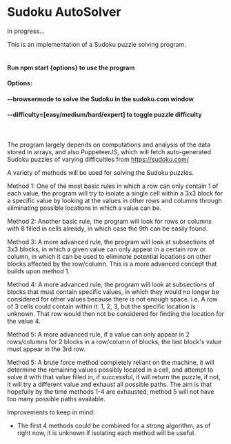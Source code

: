 # Sudoku AutoSolver

In progress...

This is an implementation of a Sudoku puzzle solving program.<br><br>
#### Run npm start {options} to use the program
#### Options:
#### --browsermode to solve the Sudoku in the sudoku.com window
#### --difficulty=[easy/medium/hard/expert] to toggle puzzle difficulty
<br><br>
The program largely depends on computations and analysis of the data stored in arrays, and also PuppeteerJS, which will fetch auto-generated Sudoku puzzles of varying difficulties from https://sudoku.com/

A variety of methods will be used for solving the Sudoku puzzles.

Method 1:
One of the most basic rules in which a row can only contain 1 of each value, the program will try to isolate a single cell within a 3x3 block for a specific value by looking at the values in other rows and columns through eliminating possible locations in which a value can be.

Method 2:
Another basic rule, the program will look for rows or columns with 8 filled in cells already, in which case the 9th can be easily found.

Method 3:
A more advanced rule, the program will look at subsections of 3x3 blocks, in which a given value can only appear in a certain row or column, in which it can be used to eliminate potential locations on other blocks affected by the row/column.
This is a more advanced concept that builds upon method 1.

Method 4:
A more advanced rule, the program will look at subsections of blocks that must contain specific values, in which they would no longer be considered for other values because there is not enough space.
i.e. A row of 3 cells could contain within it: 1, 2, 3, but the specific location is unknown. That row would then not be considered for finding the location for the value 4.

Method 5:
A more advanced rule, if a value can only appear in 2 rows/columns for 2 blocks in a row/column of blocks, the last block's value must appear in the 3rd row.

Method 5:
A brute force method completely reliant on the machine, it will determine the remaining values possibly located in a cell, and attempt to solve it with that value filled in, if successful, it will return the puzzle, if not, it will try a different value and exhaust all possible paths.
The aim is that hopefully by the time methods 1-4 are exhausted, method 5 will not have too many possible paths available.

Improvements to keep in mind:
- The first 4 methods could be combined for a strong algorithm, as of right now, it is unknown if isolating each method will be useful.
